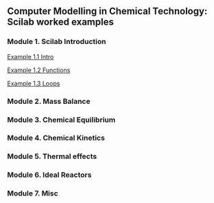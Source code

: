 
## Computer Modelling in Chemical Technology: Scilab worked examples

### Module 1. Scilab Introduction

[Example 1.1 Intro](01/intro.sce)

[Example 1.2 Functions](01/functions.sce)

[Example 1.3 Loops](01/loops.sce)


### Module 2. Mass Balance


### Module 3. Chemical Equilibrium


### Module 4. Chemical Kinetics


### Module 5. Thermal effects


### Module 6. Ideal Reactors


### Module 7. Misc
